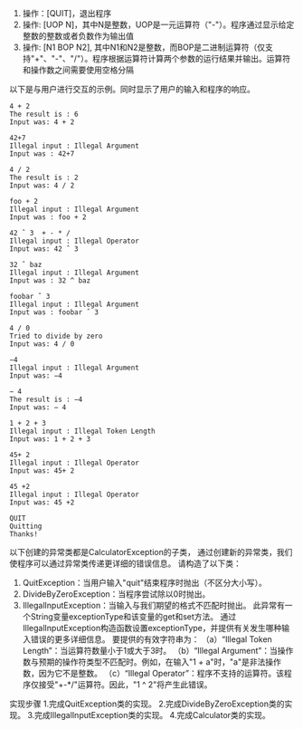 1. 操作：[QUIT]，退出程序
2. 操作: [UOP N]，其中N是整数，UOP是一元运算符（"-"）。程序通过显示给定整数的整数或者负数作为输出值
3. 操作: [N1 BOP N2], 其中N1和N2是整数，而BOP是二进制运算符（仅支持"+"、"-"、"/"）。程序根据运算符计算两个参数的运行结果并输出。运算符和操作数之间需要使用空格分隔

以下是与用户进行交互的示例。同时显示了用户的输入和程序的响应。
```
4 + 2
The result is : 6 
Input was: 4 + 2 

42+7
Illegal input : Illegal Argument
Input was : 42+7 

4 / 2
The result is : 2
Input was: 4 / 2

foo + 2
Illegal input : Illegal Argument
Input was : foo + 2

42 ˆ 3  + - * /
Illegal input : Illegal Operator
Input was: 42 ˆ 3

32 ˆ baz 
Illegal input : Illegal Argument
Input was : 32 ^ baz

foobar ˆ 3
Illegal input : Illegal Argument
Input was : foobar ˆ 3

4 / 0
Tried to divide by zero 
Input was: 4 / 0

−4
Illegal input : Illegal Argument
Input was: −4

− 4
The result is : −4
Input was: − 4

1 + 2 + 3
Illegal input : Illegal Token Length
Input was: 1 + 2 + 3

45+ 2
Illegal input : Illegal Operator
Input was: 45+ 2

45 +2
Illegal input : Illegal Operator
Input was: 45 +2

QUIT
Quitting
Thanks!

```

 以下创建的异常类都是CalculatorException的子类，
 通过创建新的异常类，我们使程序可以通过异常类传递更详细的错误信息。
 请构造了以下类：
 1. QuitException：当用户输入"quit"结束程序时抛出（不区分大小写）。 
 2. DivideByZeroException：当程序尝试除以0时抛出。
 3. ​​IllegalInputException：当输入与我们期望的格式不匹配时抛出。
 此异常有一个String变量exceptionType和该变量的get和set方法。
 通过IllegalInputException构造函数设置exceptionType，并提供有关发生哪种输入错误的更多详细信息。
 要提供的有效字符串为：
 （a）“Illegal Token Length”：当运算符数量小于1或大于3时。
 （b）“Illegal Argument”：当操作数与预期的操作符类型不匹配时。例如，在输入"1 + a"时，"a"是非法操作数，因为它不是整数。 
 （c）“Illegal Operator”：程序不支持的运算符。该程序仅接受"+-*/"运算符。因此，"1 ^ 2"将产生此错误。
 
 
 实现步骤
 1.完成QuitException类的实现。 
 2.完成DivideByZeroException类的实现。
 3.完成IllegalInputException类的实现。 
 4.完成Calculator类的实现。 